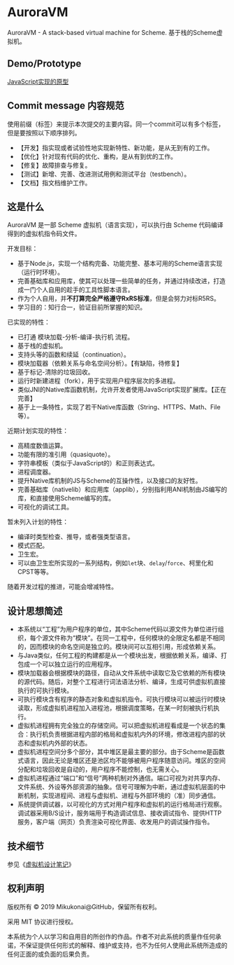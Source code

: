 # AuroraVM

AuroraVM - A stack-based virtual machine for Scheme. 基于栈的Scheme虚拟机。

## Demo/Prototype

[JavaScript实现的原型](https://mikukonai.com/auroravm.html)

## Commit message 内容规范

使用前缀（标签）来提示本次提交的主要内容。同一个commit可以有多个标签，但是要按照以下顺序排列。

- 【开发】指实现或者试验性地实现新特性、新功能，是从无到有的工作。
- 【优化】针对现有代码的优化、重构，是从有到优的工作。
- 【修复】故障排查与修复。
- 【测试】新增、完善、改进测试用例和测试平台（testbench）。
- 【文档】指文档维护工作。

## 这是什么

AuroraVM 是一部 Scheme 虚拟机（语言实现），可以执行由 Scheme 代码编译得到的虚拟机指令码文件。

开发目标：

- 基于Node.js，实现一个结构完备、功能完整、基本可用的Scheme语言实现（运行时环境）。
- 完善基础库和应用库，使其可以处理一些简单的任务，并通过持续改进，打造成一门个人自用的趁手的工具性脚本语言。
- 作为个人自用，并**不打算完全严格遵守RxRS标准**，但是会努力对标R5RS。
- 学习目的：知行合一，验证目前所掌握的知识。

已实现的特性：

- 已打通 模块加载-分析-编译-执行机 流程。
- 基于栈的虚拟机。
- 支持头等的函数和续延（continuation）。
- 模块加载器（依赖关系与命名空间分析）。【有缺陷，待修复】
- 基于标记-清除的垃圾回收。
- 运行时新建进程（fork），用于实现用户程序层次的多进程。
- 类似JNI的Native库函数机制，允许开发者使用JavaScript实现扩展库。【正在完善】
- 基于上一条特性，实现了若干Native库函数（String、HTTPS、Math、File等）。

近期计划实现的特性：

- 高精度数值运算。
- 功能有限的准引用（quasiquote）。
- 字符串模板（类似于JavaScript的）和正则表达式。
- 进程调度器。
- 提升Native库机制的JS与Scheme的互操作性，以及接口的友好性。
- 完善基础库（nativelib）和应用库（applib），分别指利用ANI机制由JS编写的库，和直接使用Scheme编写的库。
- 可视化的调试工具。

暂未列入计划的特性：

- 编译时类型检查、推导，或者强类型语言。
- 模式匹配。
- 卫生宏。
- 可以由卫生宏所实现的一系列结构，例如`let`块、`delay`/`force`、柯里化和CPST等等。

随着开发过程的推进，可能会增减特性。

## 设计思想简述

- 本系统以“工程”为用户程序的单位，其中Scheme代码以源文件为单位进行组织，每个源文件称为“模块”。在同一工程中，任何模块的全限定名都是不相同的，因而模块的命名空间是独立的。模块间可以互相引用，形成依赖关系。
- 与Java类似，任何工程的构建都是从一个模块出发，根据依赖关系，编译、打包成一个可以独立运行的应用程序。
- 模块加载器会根据模块的路径，自动从文件系统中读取它及它依赖的所有模块的源代码。随后，对整个工程进行词法语法分析、编译，生成可供虚拟机直接执行的可执行模块。
- 可执行模块含有程序的静态对象和虚拟机指令。可执行模块可以被运行时模块读取，形成虚拟机进程加入进程池，根据调度策略，在某一时刻被执行机执行。
- 虚拟机进程拥有完全独立的存储空间。可以把虚拟机进程看成是一个状态的集合：执行机负责根据进程内部的格局和虚拟机内外的环境，修改进程内部的状态和虚拟机内外部的状态。
- 虚拟机进程空间分多个部分，其中堆区是最主要的部分。由于Scheme是函数式语言，因此无论是堆区还是池区均不能够被用户程序随意访问。堆区的空间分配和垃圾回收是自动的，用户程序不能控制，也无需关心。
- 虚拟机进程通过“端口”和“信号”两种机制对外通信。端口可视为对共享内存、文件系统、外设等外部资源的抽象。信号可理解为中断，通过虚拟机层面的中断机制，实现进程间、进程与虚拟机、进程与外部环境的（准）同步通信。
- 系统提供调试器，以可视化的方式对用户程序和虚拟机的运行格局进行观察。调试器采用B/S设计，服务端用于构造调试信息、接收调试指令、提供HTTP服务，客户端（网页）负责渲染可视化界面、收发用户的调试操作指令。

## 技术细节

参见《[虚拟机设计笔记](https://mikukonai.com/template.html?id=虚拟机设计笔记)》

## 权利声明

版权所有 &copy; 2019 Mikukonai@GitHub，保留所有权利。

采用 MIT 协议进行授权。

本系统为个人以学习和自用目的所创作的作品。作者不对此系统的质量作任何承诺，不保证提供任何形式的解释、维护或支持，也不为任何人使用此系统所造成的任何正面的或负面的后果负责。
